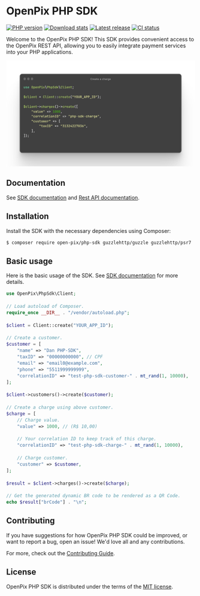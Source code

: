 # OpenPix PHP SDK

[![PHP version](https://img.shields.io/packagist/php-v/open-pix/php-sdk?color=%2325c2a0&logo=php&label=open-pix/php-sdk)](https://packagist.org/packages/open-pix/php-sdk)
[![Download stats](https://img.shields.io/packagist/dt/open-pix/php-sdk?color=%2325c2a0&logo=php)](https://packagist.org/packages/open-pix/php-sdk)
[![Latest release](https://img.shields.io/packagist/v/open-pix/php-sdk?label=latest+version)](https://packagist.org/packages/open-pix/php-sdk)
[![CI status](https://img.shields.io/github/actions/workflow/status/Open-Pix/php-sdk/code-quality.yml?branch=main&label=tests&logo=github)](https://packagist.org/packages/open-pix/php-sdk)

Welcome to the OpenPix PHP SDK! This SDK provides convenient access to the OpenPix REST API, allowing you to easily integrate payment services into your PHP applications.

<p align="center">
  <img src="example.png" alt="usage example screenshot" width="700">
</p>

## Documentation

See [SDK documentation](https://developers.openpix.com.br/docs/sdk/php/sdk-php-what-is) and [Rest API documentation](https://developers.openpix.com.br/api).

## Installation

Install the SDK with the necessary dependencies using Composer:

```bash
$ composer require open-pix/php-sdk guzzlehttp/guzzle guzzlehttp/psr7
```

## Basic usage

Here is the basic usage of the SDK. See [SDK documentation](https://developers.openpix.com.br/docs/sdk/php/sdk-php-usage) for more details.

```php
use OpenPix\PhpSdk\Client;

// Load autoload of Composer.
require_once __DIR__ . "/vendor/autoload.php";

$client = Client::create("YOUR_APP_ID");

// Create a customer.
$customer = [
    "name" => "Dan PHP-SDK",
    "taxID" => "00000000000", // CPF
    "email" => "email0@example.com",
    "phone" => "5511999999999",
    "correlationID" => "test-php-sdk-customer-" . mt_rand(1, 10000),
];

$client->customers()->create($customer);

// Create a charge using above customer.
$charge = [
    // Charge value.
    "value" => 1000, // (R$ 10,00)

    // Your correlation ID to keep track of this charge.
    "correlationID" => "test-php-sdk-charge-" . mt_rand(1, 10000),

    // Charge customer.
    "customer" => $customer,
];

$result = $client->charges()->create($charge);

// Get the generated dynamic BR code to be rendered as a QR Code.
echo $result["brCode"] . "\n";
```

## Contributing

If you have suggestions for how OpenPix PHP SDK could be improved, or want to report a bug, open an issue! We'd love all and any contributions.

For more, check out the [Contributing Guide](CONTRIBUTING.md).

## License

OpenPix PHP SDK is distributed under the terms of the [MIT license](LICENSE).
